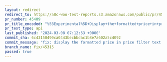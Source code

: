```yaml
---
layout: redirect
redirect_to: https://a8c-woo-test-reports.s3.amazonaws.com/public/pr/45409/api/index.html
pr_number: 45409
pr_title_encoded: "%5BExperimental%5D+Display+the+formatted+price+in+price+filter+text+input+fields"
pr_test_type: api
last_published: "2024-03-08 07:12:53 +0000"
commit_sha: 6c43150490ca0443becbbdac1b8e7a602a5c4092
commit_message: "fix: display the formatted price in price filter text input fields"
branch_name: fix/45315
passed: true
---
```

